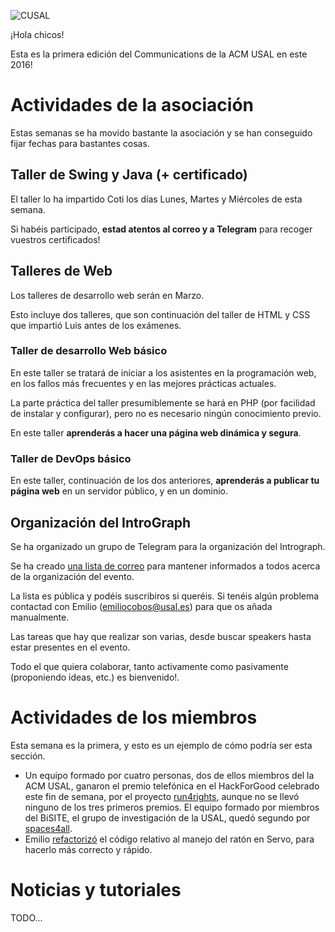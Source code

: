 ![CUSAL](http://usal.acm.org/wp-content/uploads/2015/01/com.svg_.png)

¡Hola chicos!

Esta es la primera edición del Communications de la ACM USAL en este 2016!

# Actividades de la asociación

Estas semanas se ha movido bastante la asociación y se han conseguido fijar
fechas para bastantes cosas.

## Taller de Swing y Java (+ certificado)

El taller lo ha impartido Coti los días Lunes, Martes y Miércoles de esta
semana.

Si habéis participado, **estad atentos al correo y a Telegram** para recoger
vuestros certificados!

## Talleres de Web

Los talleres de desarrollo web serán en Marzo.

Esto incluye dos talleres, que son continuación del taller de HTML y CSS que
impartió Luis antes de los exámenes.

### Taller de desarrollo Web básico

En este taller se tratará de iniciar a los asistentes en la programación web,
en los fallos más frecuentes y en las mejores prácticas actuales.

La parte práctica del taller presumiblemente se hará en PHP (por facilidad de
instalar y configurar), pero no es necesario ningún conocimiento previo.

En este taller **aprenderás a hacer una página web dinámica y segura**.

### Taller de DevOps básico

En este taller, continuación de los dos anteriores, **aprenderás a publicar tu
página web** en un servidor público, y en un dominio.

## Organización del IntroGraph

Se ha organizado un grupo de Telegram para la organización del Intrograph.

Se ha creado [una lista de correo](https://listas.usal.es/sympa/info/intrograph)
para mantener informados a todos acerca de la organización del evento.

La lista es pública y podéis suscribiros si queréis. Si tenéis algún problema
contactad con Emilio (emiliocobos@usal.es) para que os añada manualmente.

Las tareas que hay que realizar son varias, desde buscar speakers hasta estar
presentes en el evento.

Todo el que quiera colaborar, tanto activamente como pasivamente (proponiendo
ideas, etc.) es bienvenido!.

# Actividades de los miembros

Esta semana es la primera, y esto es un ejemplo de cómo podría ser esta sección.

 * Un equipo formado por cuatro personas, dos de ellos miembros del la ACM
     USAL, ganaron el premio telefónica en el HackForGood celebrado este fin de
     semana, por el proyecto [run4rights](http://run4rights.net/), aunque no se
     llevó ninguno de los tres primeros premios. El equipo formado por miembros
     del BiSITE, el grupo de investigación de la USAL, quedó segundo por
     [spaces4all](http://spaces4all.org/).
 * Emilio [refactorizó](https://github.com/servo/servo/pull/9715) el código
     relativo al manejo del ratón en Servo, para hacerlo más correcto y rápido.

# Noticias y tutoriales

TODO...
